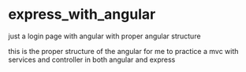 # express_with_angular
just a login page with angular with proper angular structure


this is the proper structure of the angular for me to practice a mvc with services and controller in both angular and express
